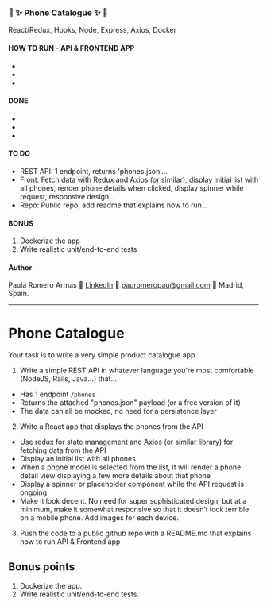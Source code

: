 ### 📱 ✨ Phone Catalogue ✨ 📱

React/Redux, Hooks, Node, Express, Axios, Docker

#### HOW TO RUN - API & FRONTEND APP
-
-
-

#### DONE
-
-
-

#### TO DO
- REST API: 1 endpoint, returns 'phones.json'...
- Front: Fetch data with Redux and Axios (or similar), display initial list with all phones, render phone details when clicked, display spinner while request, responsive design...
- Repo: Public repo,  add readme that explains how to run... 

#### BONUS
1. Dockerize the app
2. Write realistic unit/end-to-end tests

#### Author
Paula Romero Armas
👤 [LinkedIn](www.linkedin.com/in/pauromeropau/)
📩 pauromeropau@gmail.com 
📍 Madrid, Spain.

--------------------------------------------------------------------------------------------------------------------------------

# Phone Catalogue
Your task is to write a very simple product catalogue app.

1. Write a simple REST API in whatever language you're most comfortable (NodeJS, Rails, Java...) that...
 - Has 1 endpoint `/phones`
 - Returns the attached "phones.json" payload (or a free version of it)
 - The data can all be mocked, no need for a persistence layer
2. Write a React app that displays the phones from the API
- Use redux for state management and Axios (or similar library) for fetching data from the API
- Display an initial list with all phones
- When a phone model is selected from the list, it will render a phone detail view displaying a few more details about that phone
- Display a spinner or placeholder component while the API request is ongoing
- Make it look decent. No need for super sophisticated design, but at a minimum, make it somewhat responsive so that it doesn’t look terrible on a mobile phone. Add images for each device.
3. Push the code to a public github repo with a README.md that explains how to run API & Frontend app

## Bonus points
1. Dockerize the app.
2. Write realistic unit/end-to-end tests.